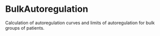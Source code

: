 # BulkAutoregulation
Calculation of autoregulation curves and limits of autoregulation for bulk groups of patients.

